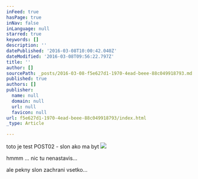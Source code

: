 ```yaml
---
inFeed: true
hasPage: true
inNav: false
inLanguage: null
starred: true
keywords: []
description: ''
datePublished: '2016-03-08T10:00:42.040Z'
dateModified: '2016-03-08T09:56:22.797Z'
title: ''
author: []
sourcePath: _posts/2016-03-08-f5e627d1-1970-4ead-beee-88c049918793.md
published: true
authors: []
publisher:
  name: null
  domain: null
  url: null
  favicon: null
url: f5e627d1-1970-4ead-beee-88c049918793/index.html
_type: Article

---
```

toto je test POST02 - slon ako ma byt
![](https://the-grid-user-content.s3-us-west-2.amazonaws.com/5ef12fd5-51d3-4c3d-b4e2-98239c6a6fd4.jpg)

hmmm ... nic tu nenastavis... 

ale pekny slon zachrani vsetko...